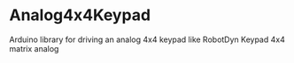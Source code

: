 # Analog4x4Keypad
Arduino library for driving an analog 4x4 keypad like RobotDyn Keypad 4x4 matrix analog
